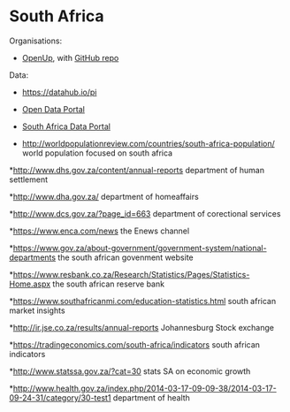 # South Africa

Organisations:
* [OpenUp](https://openup.org.za/), with [GitHub repo](https://github.com/openupsa/)

Data: 
* https://datahub.io/pi

* [Open Data Portal](https://www.datafirst.uct.ac.za/dataportal/index.php/catalog/central)

* [South Africa Data Portal](http://southafrica.opendataforafrica.org/data)

* http://worldpopulationreview.com/countries/south-africa-population/ world population focused on south africa

*http://www.dhs.gov.za/content/annual-reports department of human settlement

*http://www.dha.gov.za/ department of homeaffairs

*http://www.dcs.gov.za/?page_id=663 department of corectional services

*https://www.enca.com/news the Enews channel

*https://www.gov.za/about-government/government-system/national-departments the south african govenment website

*https://www.resbank.co.za/Research/Statistics/Pages/Statistics-Home.aspx the south african reserve bank

*https://www.southafricanmi.com/education-statistics.html south african market insights

*http://ir.jse.co.za/results/annual-reports  Johannesburg Stock exchange 

*https://tradingeconomics.com/south-africa/indicators south african indicators

*http://www.statssa.gov.za/?cat=30 stats SA on economic growth

*http://www.health.gov.za/index.php/2014-03-17-09-09-38/2014-03-17-09-24-31/category/30-test1 department of health


